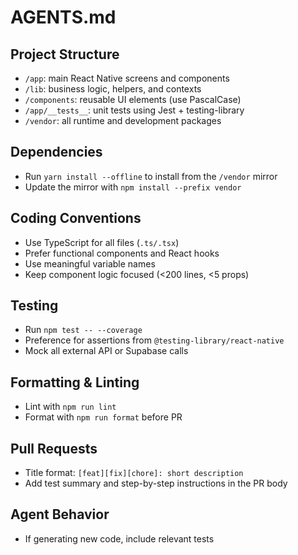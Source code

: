 # AGENTS.md

## Project Structure

- `/app`: main React Native screens and components
- `/lib`: business logic, helpers, and contexts
- `/components`: reusable UI elements (use PascalCase)
- `/app/__tests__`: unit tests using Jest + testing-library
- `/vendor`: all runtime and development packages

## Dependencies

- Run `yarn install --offline` to install from the `/vendor` mirror
- Update the mirror with `npm install --prefix vendor`

## Coding Conventions

- Use TypeScript for all files (`.ts/.tsx`)
- Prefer functional components and React hooks
- Use meaningful variable names
- Keep component logic focused (<200 lines, <5 props)

## Testing

- Run `npm test -- --coverage`
- Preference for assertions from `@testing-library/react-native`
- Mock all external API or Supabase calls

## Formatting & Linting

- Lint with `npm run lint`
- Format with `npm run format` before PR

## Pull Requests

- Title format: `[feat][fix][chore]: short description`
- Add test summary and step-by-step instructions in the PR body

## Agent Behavior

- If generating new code, include relevant tests
